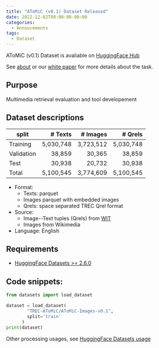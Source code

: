 ```yaml
---
title: "AToMiC (v0.1) Dataset Released"
date: 2022-12-02T08:00:00-00:00
categories:
  - Annoucements
tags:
  - Dataset
---
```


AToMiC (v0.1) Dataset is avaliable on [HuggingFace Hub](https://huggingface.co/TREC-AToMiC)

See [about](/about/) or our [white paper](/assets/pdf/mm_track.pdf) for more details about the task.

## Purpose

Multimedia retrieval evaluation and tool developement

## Dataset descriptions

| split      | # Texts   | # Images  | # Qrels   |
|------------|----------:|----------:|----------:|
| Training   | 5,030,748 | 3,723,512 | 5,030,748 |
| Validation | 38,859    | 30,365    | 38,859    |
| Test       | 30,938    | 20,732    | 30,938    |
| Total      | 5,100,545 | 3,774,609 | 5,100,545 |

- Format:
	- Texts: parquet
	- Images parquet with embedded images
	- Qrels: space separated TREC Qrel format
- Source:
	- Image--Text tuples (Qrels) from [WIT](https://github.com/google-research-datasets/wit)
	- Images from Wikimedia
- Language: English

## Requirements
- [HuggingFace Datasets >= 2.6.0](https://github.com/huggingface/datasets)


## Code snippets:
```python
from datasets import load_dataset

dataset = load_dataset(
		"TREC-AToMiC/AToMiC-Images-v0.1",
		split='train'
	  )
print(dataset)
```
Other processing usages, see [HuggingFace Datasets usage](https://huggingface.co/docs/datasets/main/en/process)
